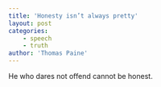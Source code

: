 ```yaml
---
title: 'Honesty isn’t always pretty'
layout: post
categories:
    - speech
    - truth
author: 'Thomas Paine'
---
```


He who dares not offend cannot be honest.